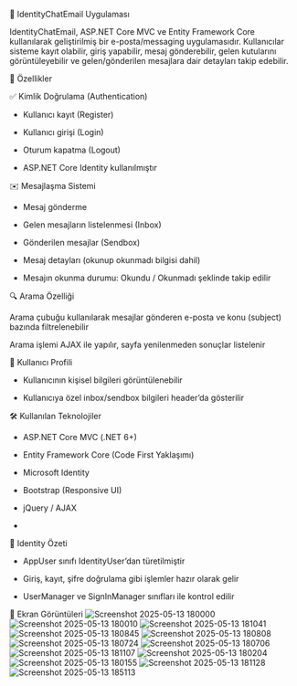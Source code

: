 📧 IdentityChatEmail Uygulaması

<p>IdentityChatEmail, ASP.NET Core MVC ve Entity Framework Core kullanılarak geliştirilmiş bir e-posta/messaging uygulamasıdır. Kullanıcılar sisteme kayıt olabilir, giriş yapabilir, mesaj gönderebilir, gelen kutularını görüntüleyebilir ve gelen/gönderilen mesajlara dair detayları takip edebilir.</p>

🚀 Özellikler

✅ Kimlik Doğrulama (Authentication)

- Kullanıcı kayıt (Register)

- Kullanıcı girişi (Login)

- Oturum kapatma (Logout)

- ASP.NET Core Identity kullanılmıştır

✉️ Mesajlaşma Sistemi

- Mesaj gönderme

- Gelen mesajların listelenmesi (Inbox)

- Gönderilen mesajlar (Sendbox)

- Mesaj detayları (okunup okunmadı bilgisi dahil)

- Mesajın okunma durumu: Okundu / Okunmadı şeklinde takip edilir

🔍 Arama Özelliği

<p>Arama çubuğu kullanılarak mesajlar gönderen e-posta ve konu (subject) bazında filtrelenebilir

Arama işlemi AJAX ile yapılır, sayfa yenilenmeden sonuçlar listelenir</p>

👤 Kullanıcı Profili

- Kullanıcının kişisel bilgileri görüntülenebilir

- Kullanıcıya özel inbox/sendbox bilgileri header’da gösterilir

🛠️ Kullanılan Teknolojiler

- ASP.NET Core MVC (.NET 6+)

- Entity Framework Core (Code First Yaklaşımı)

- Microsoft Identity

- Bootstrap (Responsive UI)

- jQuery / AJAX
- 
🔐 Identity Özeti

- AppUser sınıfı IdentityUser’dan türetilmiştir

- Giriş, kayıt, şifre doğrulama gibi işlemler hazır olarak gelir

- UserManager ve SignInManager sınıfları ile kontrol edilir


📸 Ekran Görüntüleri
![Screenshot 2025-05-13 180000](https://github.com/user-attachments/assets/0e8f2696-de82-41bc-9c44-a43a3fe3b3b9)
![Screenshot 2025-05-13 180010](https://github.com/user-attachments/assets/d53d7d0d-8c17-4673-b962-40906da54cdc)
![Screenshot 2025-05-13 181041](https://github.com/user-attachments/assets/3bafdb6f-0f47-4c17-88b7-66e486bb4ab0)
![Screenshot 2025-05-13 180845](https://github.com/user-attachments/assets/6a5d2ba9-6f61-4ce1-b995-3efcc8320c59)
![Screenshot 2025-05-13 180808](https://github.com/user-attachments/assets/935b63ba-e000-4b72-96f5-1b15a8eb502b)
![Screenshot 2025-05-13 180724](https://github.com/user-attachments/assets/9de837f7-846b-43be-80ee-389145b8edc7)
![Screenshot 2025-05-13 180706](https://github.com/user-attachments/assets/e035be87-06a0-44a5-ba00-bb95d9d8c938)
![Screenshot 2025-05-13 181107](https://github.com/user-attachments/assets/ae429e60-bf72-4a78-82e1-d0e308cb3241)
![Screenshot 2025-05-13 180204](https://github.com/user-attachments/assets/1e9f96b0-2c77-4583-9172-b33093036560)
![Screenshot 2025-05-13 180155](https://github.com/user-attachments/assets/7e2bfac3-b24e-43b8-b5c9-a776d5bad85f)
![Screenshot 2025-05-13 181128](https://github.com/user-attachments/assets/6cfd74b8-c3e6-4a63-9b41-f19753c15222)
![Screenshot 2025-05-13 185113](https://github.com/user-attachments/assets/63a44f3c-e6bd-4534-9898-04fdf662c389)

